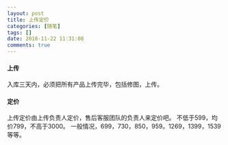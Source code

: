 ```yaml
---
layout: post
title: 上传定价
categories: [随笔]
tags: []
date: 2018-11-22 11:31:08
comments: true
---
```


#### 上传

入库三天内，必须把所有产品上传完毕，包括修图，上传。

#### 定价

上传定价由上传负责人定价，售后客服团队的负责人来定价吧。
不低于599，均价799，不高于3000。
一般情况，699，730，850，959。1269，1399，1539等等。


